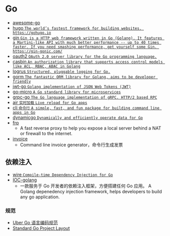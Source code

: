 # Go
 - [awesome-go](https://github.com/avelino/awesome-go)
 - [hugo `The world’s fastest framework for building websites. https://gohugo.io`](https://github.com/gohugoio/hugo)
 - [gin `Gin is a HTTP web framework written in Go (Golang). It features a Martini-like API with much better performance -- up to 40 times faster. If you need smashing performance, get yourself some Gin. https://gin-gonic.com/`](https://github.com/gin-gonic/gin)
 - [oauth2 `OAuth 2.0 server library for the Go programming language.`](https://github.com/go-oauth2/oauth2)
 - [casbin `An authorization library that supports access control models like ACL, RBAC, ABAC in Golang`](https://github.com/casbin/casbin)
 - [logrus `Structured, pluggable logging for Go.`](https://github.com/sirupsen/logrus)
 - [gorm `The fantastic ORM library for Golang, aims to be developer friendly`](https://github.com/go-gorm/gorm)
 - [jwt-go `Golang implementation of JSON Web Tokens (JWT)`](https://github.com/dgrijalva/jwt-go)
 - [go-micro `A Go standard library for microservices`](https://github.com/micro/go-micro)
 - [grpc-go `The Go language implementation of gRPC. HTTP/2 based RPC`](https://github.com/grpc/grpc-go)
 - [air `实时加载` `Live reload for Go apps`](https://github.com/cosmtrek/air)
 - [cli `命令行` `A simple, fast, and fun package for building command line apps in Go`](https://github.com/urfave/cli)
 - [dynamicgo `Dynamically and efficiently operate data for Go`](https://github.com/cloudwego/dynamicgo)
 - [frp](https://github.com/fatedier/frp)
    - A fast reverse proxy to help you expose a local server behind a NAT or firewall to the internet.
 - [invoice](https://github.com/maaslalani/invoice)
    - Command line invoice generator，命令行生成发票

## 依赖注入
 - [wire `Compile-time Dependency Injection for Go`](https://github.com/google/wire)
 - [IOC-golang](https://github.com/alibaba/IOC-golang)
    - 一款服务于 Go 开发者的依赖注入框架，方便搭建任何 Go 应用。 A Golang depenedency injection framework, helps developers to build any go application.  
    
### 规范
 - [Uber Go 语言编码规范](https://github.com/xxjwxc/uber_go_guide_cn)
 - [Standard Go Project Layout](https://github.com/golang-standards/project-layout/blob/master/README_zh.md)
